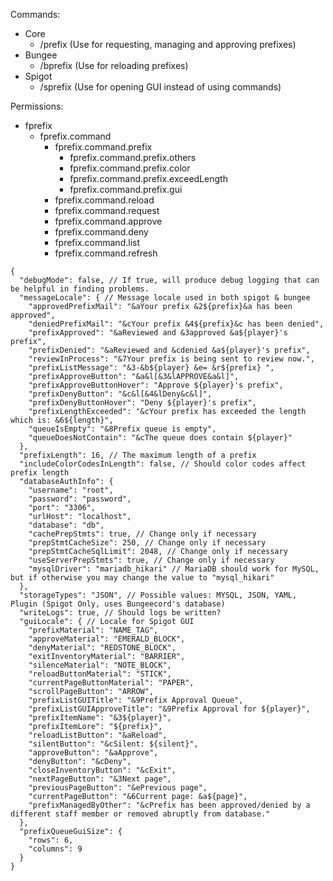 Commands:
- Core
    - /prefix (Use for requesting, managing and approving prefixes)
- Bungee
    - /bprefix (Use for reloading prefixes)
- Spigot
    - /sprefix (Use for opening GUI instead of using commands)

Permissions:
- fprefix
    - fprefix.command
        - fprefix.command.prefix
            - fprefix.command.prefix.others
            - fprefix.command.prefix.color
            - fprefix.command.prefix.exceedLength
            - fprefix.command.prefix.gui
        - fprefix.command.reload
        - fprefix.command.request
        - fprefix.command.approve
        - fprefix.command.deny
        - fprefix.command.list
        - fprefix.command.refresh
```json5
{
  "debugMode": false, // If true, will produce debug logging that can be helpful in finding problems. 
  "messageLocale": { // Message locale used in both spigot & bungee
    "approvedPrefixMail": "&aYour prefix &2${prefix}&a has been approved",
    "deniedPrefixMail": "&cYour prefix &4${prefix}&c has been denied",
    "prefixApproved": "&aReviewed and &3approved &a${player}'s prefix",
    "prefixDenied": "&aReviewed and &cdenied &a${player}'s prefix",
    "reviewInProcess": "&7Your prefix is being sent to review now.",
    "prefixListMessage": "&3-&b${player} &e= &r${prefix} ",
    "prefixApproveButton": "&a&l[&3&lAPPROVE&a&l]",
    "prefixApproveButtonHover": "Approve ${player}'s prefix",
    "prefixDenyButton": "&c&l[&4&lDeny&c&l]",
    "prefixDenyButtonHover": "Deny ${player}'s prefix",
    "prefixLengthExceeded": "&cYour prefix has exceeded the length which is: &6${length}",
    "queueIsEmpty": "&8Prefix queue is empty",
    "queueDoesNotContain": "&cThe queue does contain ${player}"
  },
  "prefixLength": 16, // The maximum length of a prefix
  "includeColorCodesInLength": false, // Should color codes affect prefix length
  "databaseAuthInfo": {
    "username": "root",
    "password": "password",
    "port": "3306",
    "urlHost": "localhost",
    "database": "db",
    "cachePrepStmts": true, // Change only if necessary
    "prepStmtCacheSize": 250, // Change only if necessary
    "prepStmtCacheSqlLimit": 2048, // Change only if necessary
    "useServerPrepStmts": true, // Change only if necessary
    "mysqlDriver": "mariadb_hikari" // MariaDB should work for MySQL, but if otherwise you may change the value to "mysql_hikari"
  },
  "storageTypes": "JSON", // Possible values: MYSQL, JSON, YAML, Plugin (Spigot Only, uses Bungeecord's database)
  "writeLogs": true, // Should logs be written?
  "guiLocale": { // Locale for Spigot GUI
    "prefixMaterial": "NAME_TAG",
    "approveMaterial": "EMERALD_BLOCK",
    "denyMaterial": "REDSTONE_BLOCK",
    "exitInventoryMaterial": "BARRIER",
    "silenceMaterial": "NOTE_BLOCK",
    "reloadButtonMaterial": "STICK",
    "currentPageButtonMaterial": "PAPER",
    "scrollPageButton": "ARROW",
    "prefixListGUITitle": "&9Prefix Approval Queue",
    "prefixListGUIApproveTitle": "&9Prefix Approval for ${player}",
    "prefixItemName": "&3${player}",
    "prefixItemLore": "${prefix}",
    "reloadListButton": "&aReload",
    "silentButton": "&cSilent: ${silent}",
    "approveButton": "&aApprove",
    "denyButton": "&cDeny",
    "closeInventoryButton": "&cExit",
    "nextPageButton": "&3Next page",
    "previousPageButton": "&ePrevious page",
    "currentPageButton": "&6Current page: &a${page}",
    "prefixManagedByOther": "&cPrefix has been approved/denied by a different staff member or removed abruptly from database."
  },
  "prefixQueueGuiSize": {
    "rows": 6,
    "columns": 9
  }
}

```